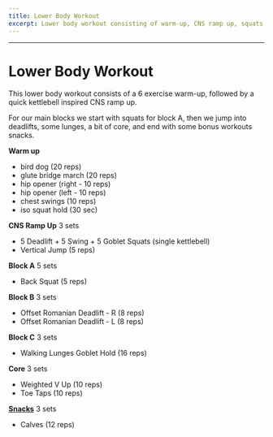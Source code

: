 ```yaml
---
title: Lower Body Workout
excerpt: Lower body workout consisting of warm-up, CNS ramp up, squats for our main block A, then deadlifts, lunges, core, and some bonus workouts snacks to round it off.
---
```


---

# Lower Body Workout

This lower body workout consists of a 6 exercise warm-up, followed by a quick kettlebell inspired CNS ramp up. 

For our main blocks we start with squats for block A, then we jump into deadlifts, some lunges, a bit of core, and end with some bonus workouts snacks.

**Warm up** 

- bird dog (20 reps)
- glute bridge march (20 reps)
- hip opener (right - 10 reps)
- hip opener (left - 10 reps)
- chest swings (10 reps)
- iso squat hold (30 sec)

**CNS Ramp Up**
3 sets

- 5 Deadlift + 5 Swing + 5 Goblet Squats (single kettlebell)
- Vertical Jump (5 reps)

**Block A**
5 sets

- Back Squat (5 reps)

**Block B**
3 sets

- Offset Romanian Deadlift - R (8 reps)
- Offset Romanian Deadlift - L (8 reps)

**Block C**
3 sets 

- Walking Lunges Goblet Hold (16 reps)


**Core** 
3 sets

- Weighted V Up (10 reps)
- Toe Taps (10 reps)

**[Snacks](what-are-exercise-snacks.md)**
3 sets

- Calves (12 reps)